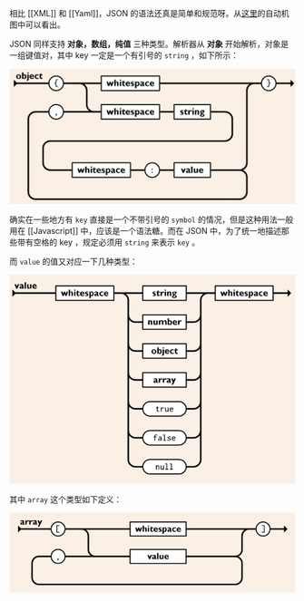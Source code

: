 相比 [[XML]] 和 [[Yaml]]，JSON 的语法还真是简单和规范呀。从[这里](https://www.json.org/json-en.html)的自动机图中可以看出。

JSON 同样支持 **对象，数组，纯值** 三种类型。解析器从 **对象** 开始解析，对象是一组键值对，其中 key 一定是一个有引号的 `string` ，如下所示：

![](img/2024-03-23_15-57-53_screenshot.png)

确实在一些地方有 `key` 直接是一个不带引号的 `symbol` 的情况，但是这种用法一般用在 [[Javascript]] 中，应该是一个语法糖。而在 JSON 中，为了统一地描述那些带有空格的 key ，规定必须用 `string` 来表示 `key` 。

而 `value` 的值又对应一下几种类型：

![](img/2024-03-23_15-59-45_screenshot.png)

其中 `array` 这个类型如下定义：

![](img/2024-03-23_16-00-26_screenshot.png)
